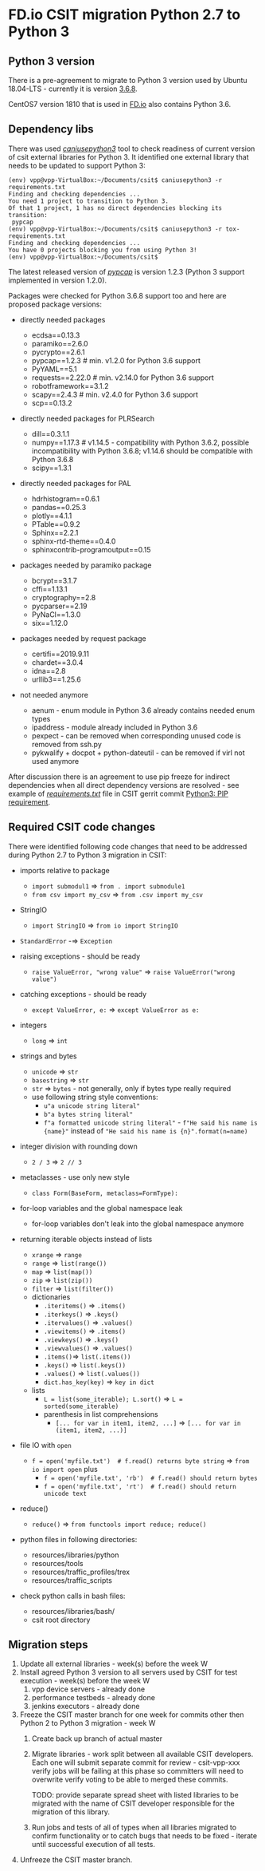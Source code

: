 # FD.io CSIT migration Python 2.7 to Python 3

## Python 3 version

There is a pre-agreement to migrate to Python 3 version used by
Ubuntu 18.04-LTS - currently it is version [3.6.8](https://docs.python.org/3.6/whatsnew/changelog.html#python-3-6-8-final).

CentOS7 version 1810 that is used in [FD.io](https://fd.io/) also contains
Python 3.6.

## Dependency libs

There was used *[caniusepython3](https://pypi.org/project/caniusepython3/)*
tool to check readiness of current version of csit external libraries for
Python 3. It identified one external library that needs to be updated to
support Python 3:
  ```
 (env) vpp@vpp-VirtualBox:~/Documents/csit$ caniusepython3 -r requirements.txt
 Finding and checking dependencies ...
 You need 1 project to transition to Python 3.
 Of that 1 project, 1 has no direct dependencies blocking its transition:
   pypcap
 (env) vpp@vpp-VirtualBox:~/Documents/csit$ caniusepython3 -r tox-requirements.txt 
 Finding and checking dependencies ...
 You have 0 projects blocking you from using Python 3!
 (env) vpp@vpp-VirtualBox:~/Documents/csit$
 ```

The latest released version of *[pypcap](https://pypi.org/project/pypcap/)* is
version 1.2.3 (Python 3 support implemented in version 1.2.0).

Packages were checked for Python 3.6.8 support too and here are proposed
package versions:

- directly needed packages
  - ecdsa==0.13.3
  - paramiko==2.6.0
  - pycrypto==2.6.1
  - pypcap==1.2.3    # min. v1.2.0 for Python 3.6 support
  - PyYAML==5.1
  - requests==2.22.0 # min. v2.14.0 for Python 3.6 support
  - robotframework==3.1.2
  - scapy==2.4.3     # min. v2.4.0 for Python 3.6 support
  - scp==0.13.2

- directly needed packages for PLRSearch
  - dill==0.3.1.1
  - numpy==1.17.3    # v1.14.5 - compatibility with Python 3.6.2, possible
    incompatibility with Python 3.6.8; v1.14.6 should be compatible with
    Python 3.6.8
  - scipy==1.3.1

- directly needed packages for PAL
  - hdrhistogram==0.6.1
  - pandas==0.25.3
  - plotly==4.1.1
  - PTable==0.9.2
  - Sphinx==2.2.1
  - sphinx-rtd-theme==0.4.0
  - sphinxcontrib-programoutput==0.15

- packages needed by paramiko package
  - bcrypt==3.1.7
  - cffi==1.13.1
  - cryptography==2.8
  - pycparser==2.19
  - PyNaCl==1.3.0
  - six==1.12.0

- packages needed by request package
  - certifi==2019.9.11
  - chardet==3.0.4
  - idna==2.8
  - urllib3==1.25.6

- not needed anymore
  - aenum - enum module in Python 3.6 already contains needed enum types
  - ipaddress - module already included in Python 3.6
  - pexpect - can be removed when corresponding unused code is removed from
    ssh.py
  - pykwalify + docpot + python-dateutil - can be removed if virl not used
    anymore

After discussion there is an agreement to use pip freeze for indirect
dependencies when all direct dependency versions are resolved - see example of
*[requirements.txt](https://gerrit.fd.io/r/c/csit/+/23207/17/requirements.txt)*
file in CSIT gerrit commit
[Python3: PIP requirement](https://gerrit.fd.io/r/c/csit/+/23207).

## Required CSIT code changes

There were identified following code changes that need to be addressed during
Python 2.7 to Python 3 migration in CSIT:
- imports relative to package
  - `import submodul1` => `from . import submodule1`
  - `from csv import my_csv` => `from .csv import my_csv`
- StringIO
  - `import StringIO` => `from io import StringIO`
- `StandardError` -=> `Exception`
- raising  exceptions - should be ready
  - `raise ValueError, "wrong value"` => `raise ValueError("wrong value")`
- catching exceptions - should be ready
  - `except ValueError, e:` => `except ValueError as e:`
- integers
  - `long` => `int`
- strings and bytes
  - `unicode` => `str`
  - `basestring` => `str`
  - `str` => `bytes` - not generally, only if bytes type really required
  - use following string style conventions:
    - `u"a unicode string literal"`
    - `b"a bytes string literal"`
    - `f"a formatted unicode string literal"` - `f"He said his name is {name}"`
       instead of `"He said his name is {n}".format(n=name)`
- integer division with rounding down
  - `2 / 3` =>  `2 // 3`
- metaclasses - use only new style
  - `class Form(BaseForm, metaclass=FormType):`
- for-loop variables and the global namespace leak
  - for-loop variables don't leak into the global namespace anymore
- returning iterable objects instead of lists
  - `xrange` => `range`
  - `range` => `list(range())`
  - `map` => `list(map())`
  - `zip` => `list(zip())`
  - `filter` => `list(filter())`
  - dictionaries
    - `.iteritems()` => `.items()`
    - `.iterkeys()` => `.keys()`
    - `.itervalues()` => `.values()`
    - `.viewitems()` => `.items()`
    - `.viewkeys()` => `.keys()`
    - `.viewvalues()` => `.values()`
    - `.items()`=> `list(.items())`
    - `.keys()` => `list(.keys())`
    - `.values()` => `list(.values())`
    - `dict.has_key(key)` => `key in dict`
  - lists
    - `L = list(some_iterable); L.sort()` => `L = sorted(some_iterable)`
    - parenthesis in list comprehensions
      - `[... for var in item1, item2, ...]` => `[... for var in (item1, item2, ...)]`
- file IO with `open`
  - `f = open('myfile.txt')  # f.read() returns byte string` =>
  `from io import open` plus
    - `f = open('myfile.txt', 'rb')  # f.read() should return bytes`
    - `f = open('myfile.txt', 'rt')  # f.read() should return unicode text`
- reduce()
  - `reduce()` => `from functools import reduce; reduce()`

- python files in following directories:
  - resources/libraries/python
  - resources/tools
  - resources/traffic_profiles/trex
  - resources/traffic_scripts

- check python calls in bash files:
  - resources/libraries/bash/
  - csit root directory

## Migration steps

1. Update all external libraries - week(s) before the week W
1. Install agreed Python 3 version to all servers used by CSIT for test
   execution - week(s) before the week W
   1. vpp device servers - already done
   1. performance testbeds - already done
   1. jenkins executors - already done
1. Freeze the CSIT master branch for one week for commits other then Python 2 to
   Python 3 migration - week W
   1. Create back up branch of actual master
   1. Migrate libraries - work split between all available CSIT developers. Each
      one will submit separate commit for review - csit-vpp-xxx verify jobs will
      be failing at this phase so committers will need to overwrite verify
      voting to be able to merged these commits.

      TODO: provide separate spread sheet with listed libraries to be migrated
      with the name of CSIT developer responsible for the migration of this
      library.
   1. Run jobs and tests of all of types when all libraries migrated to confirm
      functionality or to catch bugs that needs to be fixed - iterate until
      successful execution of all tests.
1. Unfreeze the CSIT master branch.
